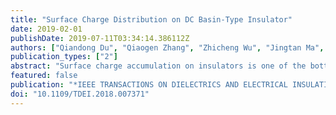 ```yaml
---
title: "Surface Charge Distribution on DC Basin-Type Insulator"
date: 2019-02-01
publishDate: 2019-07-11T03:34:14.386112Z
authors: ["Qiandong Du", "Qiaogen Zhang", "Zhicheng Wu", "Jingtan Ma", "Junping Zhao"]
publication_types: ["2"]
abstract: "Surface charge accumulation on insulators is one of the bottlenecks for the development of DC electric power system. This paper studies a +/- 200 kV DC basin-type insulator designed for GIL (Gas-insulated Transmission Line). A surface charge measurement device is made consisting of a 3-dimension, 4-axes manipulating device, a HV shielding conductor installation system and data acquisition system. A new scaling method of the probe with an inversion algorithm using Cholesky decomposition method is proposed to obtain charge density distribution. The dynamic process of surface charge accumulation and dissipation are studied under DC voltages with different polarities, amplitudes and time durations. Charge distributions are obtained and theoretically analyzed. A novel gas-side normal electric field model is proposed for regular charge distribution and methods of suppressing surface charge are suggested, including a recommended ratio of surface and volume electric conductivity of the insulator at 1 similar to 10, structure design, and direct fluorination of the surface."
featured: false
publication: "*IEEE TRANSACTIONS ON DIELECTRICS AND ELECTRICAL INSULATION*"
doi: "10.1109/TDEI.2018.007371"
---
```


